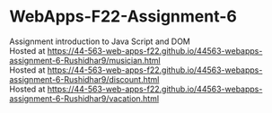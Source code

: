 # WebApps-F22-Assignment-6
Assignment introduction to Java Script and DOM <br>
Hosted at https://44-563-web-apps-f22.github.io/44563-webapps-assignment-6-Rushidhar9/musician.html <br>
Hosted at https://44-563-web-apps-f22.github.io/44563-webapps-assignment-6-Rushidhar9/discount.html <br>
Hosted at https://44-563-web-apps-f22.github.io/44563-webapps-assignment-6-Rushidhar9/vacation.html <br>

